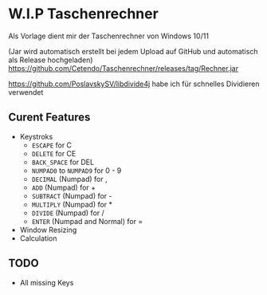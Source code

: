 # W.I.P Taschenrechner
Als Vorlage dient mir der Taschenrechner von Windows 10/11

(Jar wird automatisch erstellt bei jedem Upload auf GitHub und automatisch als Release hochgeladen)
https://github.com/Cetendo/Taschenrechner/releases/tag/Rechner.jar

https://github.com/PoslavskySV/libdivide4j habe ich für schnelles Dividieren verwendet

## Curent Features
* Keystroks 
  * `ESCAPE` for C
  * `DELETE` for CE
  * `BACK_SPACE` for DEL
  * `NUMPAD0` to `NUMPAD9` for 0 - 9
  * `DECIMAL` (Numpad) for ,
  * `ADD` (Numpad) for +
  * `SUBTRACT` (Numpad) for -
  * `MULTIPLY` (Numpad) for *
  * `DIVIDE` (Numpad) for /
  * `ENTER` (Numpad and Normal) for =
* Window Resizing
* Calculation

## TODO
* All missing Keys
